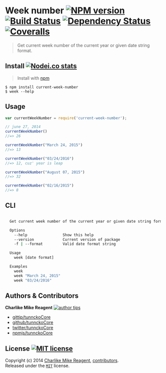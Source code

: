 # Week number [![NPM version][npmjs-shields]][npmjs-url] [![Build Status][travis-img]][travis-url] [![Dependency Status][depstat-img]][depstat-url] [![Coveralls][coveralls-shields]][coveralls-url]

> Get current week number of the current year or given date string format.

## Install [![Nodei.co stats][npmjs-install]][npmjs-url] 

> Install with [npm](https://npmjs.org)

```
$ npm install current-week-number
$ week --help
```

## Usage
```js
var currentWeekNumber = require('current-week-number');

// june 27, 2014
currentWeekNumber()
//=> 26

currentWeekNumber("March 24, 2015")
//=> 13

currentWeekNumber("03/24/2016")
//=> 12, cuz' year is leap

currentWeekNumber("August 07, 2015")
//=> 32

currentWeekNumber("02/16/2015")
//=> 8
```

## CLI
```bash

  Get current week number of the current year or given date string format.

  Options
    --help                Show this help
    --version             Current version of package
    -f | --format         Valid date format string

  Usage
    week [date format]

  Examples
    week
    week "March 24, 2015"
    week "03/24/2016"

```


## Authors & Contributors
**Charlike Mike Reagent** [![author tips][author-gittip-img]][author-gittip]
+ [gittip/tunnckoCore][author-gittip]
+ [github/tunnckoCore][author-github]
+ [twitter/tunnckoCore][author-twitter]
+ [npmjs/tunnckoCore][author-npmjs]


## License [![MIT license][license-img]][license-url]
Copyright (c) 2014 [Charlike Mike Reagent][author-website], [contributors](https://github.com/tunnckoCore/current-week-number/graphs/contributors).  
Released under the [`MIT`][license-url] license.


[npmjs-url]: http://npm.im/current-week-number
[npmjs-shields]: http://img.shields.io/npm/v/current-week-number.svg
[npmjs-install]: https://nodei.co/npm/current-week-number.svg?mini=true

[coveralls-url]: https://coveralls.io/r/tunnckoCore/current-week-number?branch=master
[coveralls-shields]: https://img.shields.io/coveralls/tunnckoCore/current-week-number.svg

[license-url]: https://github.com/tunnckoCore/current-week-number/blob/master/license.md
[license-img]: http://img.shields.io/badge/license-MIT-blue.svg

[travis-url]: https://travis-ci.org/tunnckoCore/current-week-number
[travis-img]: https://travis-ci.org/tunnckoCore/current-week-number.svg?branch=master

[depstat-url]: https://david-dm.org/tunnckoCore/current-week-number
[depstat-img]: https://david-dm.org/tunnckoCore/current-week-number.svg

[author-gittip-img]: http://img.shields.io/gittip/tunnckoCore.svg
[author-gittip]: https://www.gittip.com/tunnckoCore
[author-github]: https://github.com/tunnckoCore
[author-twitter]: https://twitter.com/tunnckoCore

[author-website]: http://www.whistle-bg.tk
[author-npmjs]: https://npmjs.org/~tunnckocore
